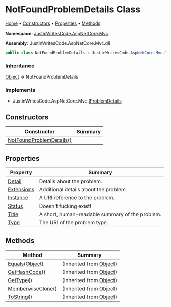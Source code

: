 # NotFoundProblemDetails Class

[Home](../../README.md) &#x2022; [Constructors](#constructors) &#x2022; [Properties](#properties) &#x2022; [Methods](#methods)

**Namespace**: [JustinWritesCode.AspNetCore.Mvc](../README.md)

**Assembly**: JustinWritesCode\.AspNetCore\.Mvc\.dll

```csharp
public class NotFoundProblemDetails : JustinWritesCode.AspNetCore.Mvc.IProblemDetails
```

### Inheritance

[Object](https://docs.microsoft.com/en-us/dotnet/api/system.object) &#x2192; NotFoundProblemDetails

### Implements

* JustinWritesCode\.AspNetCore\.Mvc\.[IProblemDetails](../IProblemDetails/README.md)

## Constructors

| Constructor | Summary |
| ----------- | ------- |
| [NotFoundProblemDetails()](-ctor/README.md) | |

## Properties

| Property | Summary |
| -------- | ------- |
| [Detail](Detail/README.md) | Details about the problem\. |
| [Extensions](Extensions/README.md) | Additional details about the problem\. |
| [Instance](Instance/README.md) | A URI reference to the problem\. |
| [Status](Status/README.md) | Doesn't fucking exist\! |
| [Title](Title/README.md) | A short, human\-readable summary of the problem\. |
| [Type](Type/README.md) | The URI of the problem type\. |

## Methods

| Method | Summary |
| ------ | ------- |
| [Equals(Object)](https://docs.microsoft.com/en-us/dotnet/api/system.object.equals) |  \(Inherited from [Object](https://docs.microsoft.com/en-us/dotnet/api/system.object)\) |
| [GetHashCode()](https://docs.microsoft.com/en-us/dotnet/api/system.object.gethashcode) |  \(Inherited from [Object](https://docs.microsoft.com/en-us/dotnet/api/system.object)\) |
| [GetType()](https://docs.microsoft.com/en-us/dotnet/api/system.object.gettype) |  \(Inherited from [Object](https://docs.microsoft.com/en-us/dotnet/api/system.object)\) |
| [MemberwiseClone()](https://docs.microsoft.com/en-us/dotnet/api/system.object.memberwiseclone) |  \(Inherited from [Object](https://docs.microsoft.com/en-us/dotnet/api/system.object)\) |
| [ToString()](https://docs.microsoft.com/en-us/dotnet/api/system.object.tostring) |  \(Inherited from [Object](https://docs.microsoft.com/en-us/dotnet/api/system.object)\) |

